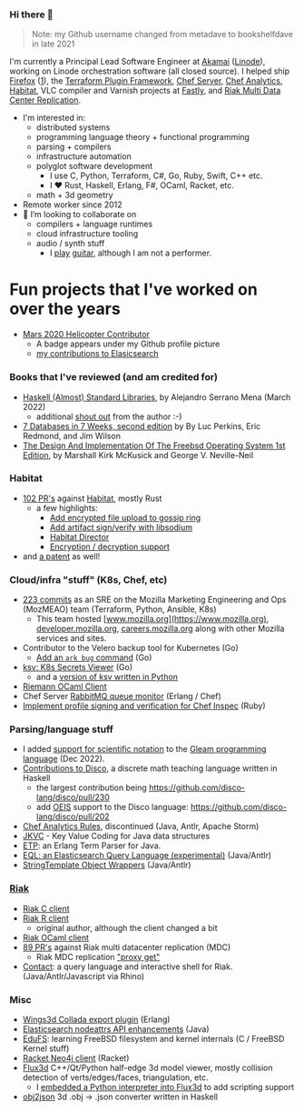 ### Hi there 👋

> Note: my Github username changed from metadave to bookshelfdave in late 2021

I'm currently a Principal Lead Software Engineer at [Akamai](https://www.akamai.com/) ([Linode](https://www.linode.com/)), working on Linode orchestration software (all closed source). I helped ship [Firefox](https://www.mozilla.org/en-US/firefox/new/) ([1](https://www.mozilla.org/credits/)), the [Terraform Plugin Framework](https://www.hashicorp.com/blog/terraform-plugin-framework-is-now-generally-available), [Chef Server](https://github.com/chef/chef-server/), [Chef Analytics](https://www.chef.io/blog/meet-the-chef-analytics-platform), [Habitat](https://community.chef.io/tools/chef-habitat), VLC compiler and Varnish projects at [Fastly](https://www.fastly.com/), and [Riak Multi Data Center Replication](https://docs.riak.com/riak/kv/latest/using/cluster-operations/v3-multi-datacenter/index.html). 

- I'm interested in:
	- distributed systems
	- programming language theory + functional programming
	- parsing + compilers
	- infrastructure automation
	- polyglot software development
	  - I use C, Python, Terraform, C#, Go, Ruby, Swift, C++ etc.
	  - I ♥️ Rust, Haskell, Erlang, F#, OCaml, Racket, etc.
	- math + 3d geometry
- Remote worker since 2012
- 👯 I’m looking to collaborate on
  - compilers + language runtimes
  - cloud infrastructure tooling
  - audio / synth stuff
    - I [play](https://vimeo.com/259783641) [guitar](https://vimeo.com/686513948), although I am not a performer.
   
      
<a name="portfolio"></a>

# Fun projects that I've worked on over the years 

- [Mars 2020 Helicopter Contributor](https://github.com/readme/featured/nasa-ingenuity-helicopter)
  - A badge appears under my Github profile picture
  - [my contributions to Elasicsearch](https://github.com/elastic/elasticsearch/pull/12534)

### Books that I've reviewed (and am credited for)

- [Haskell (Almost) Standard Libraries](https://leanpub.com/haskell-stdlibs/), by Alejandro Serrano Mena (March 2022)
	- additional [shout out](https://twitter.com/trupill/status/1504823957429661705) from the author :-)
- [7 Databases in 7 Weeks, second edition](https://7dbs.io/) by By Luc Perkins, Eric Redmond, and Jim Wilson
- [The Design And Implementation Of The Freebsd Operating System 1st Edition](https://www.amazon.com/Design-Implementation-FreeBSD-Operating-System/dp/0201702452/ref=sr_1_2?keywords=the+design+and+implementation+of+the+freebsd+operating+system&qid=1647620400&s=books&sprefix=the+design+and+implemenat%2Cstripbooks%2C68&sr=1-2), by Marshall Kirk McKusick and George V. Neville-Neil 


### Habitat

- [102 PR's](https://github.com/habitat-sh/habitat/pulls?q=is%3Apr+author%3Abookshelfdave+is%3Aclosed) against [Habitat](https://habitat.sh), mostly Rust
  - a few highlights:
    - [Add encrypted file upload to gossip ring](https://github.com/habitat-sh/habitat/pull/452)
    - [Add artifact sign/verify with libsodium](https://github.com/habitat-sh/habitat/pull/357)
    - [Habitat Director](https://github.com/habitat-sh/habitat/pull/541)
    - [Encryption / decryption support](https://github.com/habitat-sh/habitat/pull/171)
- and [a patent](https://www.uspto.report/patent/app/20170351868) as well! 

### Cloud/infra "stuff" (K8s, Chef, etc)

- [223 commits](https://github.com/mozmeao/infra/pulls?q=is%3Apr+is%3Aclosed+author%3Abookshelfdave) as an SRE on the Mozilla Marketing Engineering and Ops (MozMEAO) team (Terraform, Python, Ansible, K8s)
  - This team hosted [www.mozilla.org](https://www.mozilla.org), [developer.mozilla.org](https://developer.mozilla.org), [careers.mozilla.org](https://careers.mozilla.org) along with other Mozilla services and sites.
- Contributor to the Velero backup tool for Kubernetes (Go)
	- [Add an `ark bug` command](https://github.com/vmware-tanzu/velero/pull/774) (Go)
- [ksv: K8s Secrets Viewer](https://github.com/bookshelfdave/ksv) (Go)
  - and a [version of ksv written in Python](https://github.com/bookshelfdave/ksv.py)
- [Riemann OCaml Client](https://github.com/bookshelfdave/riemann-ocaml-client)
- Chef Server [RabbitMQ queue monitor](https://github.com/chef/chef-server/pull/570) (Erlang / Chef)
- [Implement profile signing and verification for Chef Inspec](https://github.com/inspec/inspec/pull/1228) (Ruby)


### Parsing/language stuff
- I added [support for scientific notation](https://github.com/gleam-lang/gleam/pull/1903) to the [Gleam programming language](https://gleam.run/) (Dec 2022).
- [Contributions to Disco](https://github.com/disco-lang/disco/pulls?q=is%3Apr+author%3A%40me+is%3Aclosed), a discrete math teaching language written in Haskell
  - the largest contribution being https://github.com/disco-lang/disco/pull/230
  - add [OEIS](https://oeis.org/) support to the Disco language: https://github.com/disco-lang/disco/pull/202
- [Chef Analytics Rules](https://docs-archive.chef.io/release/analytics/analytics_rules.html), discontinued (Java, Antlr, Apache Storm)
- [JKVC](https://github.com/bookshelfdave/JKVC) - Key Value Coding for Java data structures
- [ETP](https://github.com/bookshelfdave/etp): an Erlang Term Parser for Java.
- [EQL: an Elasticsearch Query Language (experimental)](https://github.com/bookshelfdave/eql) (Java/Antlr)
- [StringTemplate Object Wrappers](https://github.com/bookshelfdave/stow) (Java/Antlr)

### [Riak](https://en.wikipedia.org/wiki/Riak)

- [Riak C client](https://github.com/bookshelfdave/riak-c-client)
- [Riak R client](https://github.com/bookshelfdave/riak-r-client)
	- original author, although the client changed a bit
- [Riak OCaml client](https://github.com/bookshelfdave/riak-ocaml-client)
- [89 PR's](https://github.com/basho/riak_repl/pulls?q=is%3Apr+author%3Abookshelfdave+is%3Aclosed) against Riak multi datacenter replication (MDC)
  - Riak MDC replication ["proxy get"](https://github.com/basho/riak_repl/pull/75)
- [Contact](https://github.com/bookshelfdave/contact): a query language and interactive shell for Riak. (Java/Antlr/Javascript via Rhino)


### Misc

- [Wings3d Collada export plugin](https://github.com/bjorng/wings/blob/master/plugins_src/import_export/wpc_collada.erl) (Erlang)
- [Elasticsearch nodeattrs API enhancements](https://github.com/elastic/elasticsearch/pull/12534) (Java)
- [EduFS](https://github.com/bookshelfdave/edufs): learning FreeBSD filesystem and kernel internals (C / FreeBSD Kernel stuff)
- [Racket Neo4j client](https://github.com/bookshelfdave/neo4j.rkt) (Racket)
- [Flux3d](https://github.com/bookshelfdave/FluxModeler) C++/Qt/Python half-edge 3d model viewer, mostly collision detection of verts/edges/faces, triangulation, etc. 
  - I [embedded a Python interpreter into Flux3d](https://github.com/bookshelfdave/FluxModeler/blob/python_dead/src/FluxCore.cpp#L690) to add scripting support
- [obj2json](https://github.com/bookshelfdave/obj2json) 3d .obj -> .json converter written in Haskell

